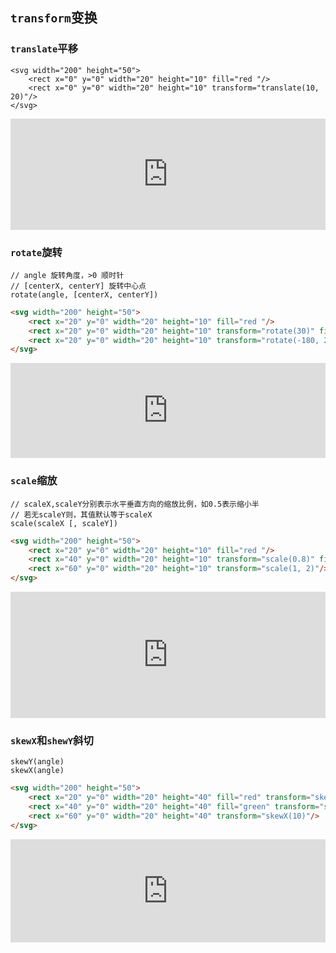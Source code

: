## `transform`变换

### `translate`平移
```
<svg width="200" height="50">
    <rect x="0" y="0" width="20" height="10" fill="red "/>
    <rect x="0" y="0" width="20" height="10" transform="translate(10, 20)"/>
</svg>
```
<iframe height="178" style="width: 100%;" scrolling="no" title="svg-example-17" src="https://codepen.io/fanlinqiang/embed/KKKeeWM?height=178&theme-id=default&default-tab=html,result" frameborder="no" allowtransparency="true" allowfullscreen="true">
  See the Pen <a href='https://codepen.io/fanlinqiang/pen/KKKeeWM'>svg-example-17</a> by flqbestboy
  (<a href='https://codepen.io/fanlinqiang'>@fanlinqiang</a>) on <a href='https://codepen.io'>CodePen</a>.
</iframe>

### `rotate`旋转
```
// angle 旋转角度，>0 顺时针
// [centerX, centerY] 旋转中心点
rotate(angle, [centerX, centerY]) 
```
```html
<svg width="200" height="50">
    <rect x="20" y="0" width="20" height="10" fill="red "/>
    <rect x="20" y="0" width="20" height="10" transform="rotate(30)" fill="green"/>
    <rect x="20" y="0" width="20" height="10" transform="rotate(-180, 20, 10)"/>
</svg>
```

<iframe height="152" style="width: 100%;" scrolling="no" title="svg-example-18" src="https://codepen.io/fanlinqiang/embed/zYYaaZE?height=152&theme-id=default&default-tab=html,result" frameborder="no" allowtransparency="true" allowfullscreen="true">
  See the Pen <a href='https://codepen.io/fanlinqiang/pen/zYYaaZE'>svg-example-18</a> by flqbestboy
  (<a href='https://codepen.io/fanlinqiang'>@fanlinqiang</a>) on <a href='https://codepen.io'>CodePen</a>.
</iframe>

### `scale`缩放
```
// scaleX,scaleY分别表示水平垂直方向的缩放比例，如0.5表示缩小半
// 若无scaleY则，其值默认等于scaleX
scale(scaleX [, scaleY]) 
```
```html
<svg width="200" height="50">
    <rect x="20" y="0" width="20" height="10" fill="red "/>
    <rect x="40" y="0" width="20" height="10" transform="scale(0.8)" fill="green"/>
    <rect x="60" y="0" width="20" height="10" transform="scale(1, 2)"/>
</svg>
```

<iframe height="202" style="width: 100%;" scrolling="no" title="svg-example-19" src="https://codepen.io/fanlinqiang/embed/RwwJJpv?height=202&theme-id=default&default-tab=html,result" frameborder="no" allowtransparency="true" allowfullscreen="true">
  See the Pen <a href='https://codepen.io/fanlinqiang/pen/RwwJJpv'>svg-example-19</a> by flqbestboy
  (<a href='https://codepen.io/fanlinqiang'>@fanlinqiang</a>) on <a href='https://codepen.io'>CodePen</a>.
</iframe>

### `skewX`和`shewY`斜切
```
skewY(angle)
skewX(angle)
```
```html
<svg width="200" height="50">
    <rect x="20" y="0" width="20" height="40" fill="red" transform="skewY(10) skewX(10)"/>
    <rect x="40" y="0" width="20" height="40" fill="green" transform="skewY(10)"/>
    <rect x="60" y="0" width="20" height="40" transform="skewX(10)"/>
</svg>
```

<iframe height="165" style="width: 100%;" scrolling="no" title="svg-example-20" src="https://codepen.io/fanlinqiang/embed/GRRGGWL?height=165&theme-id=default&default-tab=html,result" frameborder="no" allowtransparency="true" allowfullscreen="true">
  See the Pen <a href='https://codepen.io/fanlinqiang/pen/GRRGGWL'>svg-example-20</a> by flqbestboy
  (<a href='https://codepen.io/fanlinqiang'>@fanlinqiang</a>) on <a href='https://codepen.io'>CodePen</a>.
</iframe>



